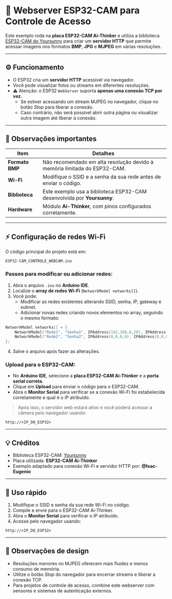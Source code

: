 # 📸 Webserver ESP32-CAM para Controle de Acesso

Este exemplo roda na **placa ESP32-CAM Ai-Thinker** e utiliza a biblioteca [ESP32-CAM do Yoursunny](https://github.com/Yoursunny/esp32cam) para criar um **servidor HTTP** que permite acessar imagens nos formatos **BMP**, **JPG** e **MJPEG** em várias resoluções.

---

## ⚙️ Funcionamento

- O ESP32 cria um **servidor HTTP** acessível via navegador.
- Você pode visualizar fotos ou streams em diferentes resoluções.
- ⚠️ Atenção: o ESP32 `WebServer` suporta **apenas uma conexão TCP por vez**.
  - Se estiver acessando um stream MJPEG no navegador, clique no botão *Stop* para liberar a conexão.
  - Caso contrário, não será possível abrir outra página ou visualizar outra imagem até liberar a conexão.

---

## 📝 Observações importantes

| Item | Detalhes |
|------|----------|
| **Formato BMP** | Não recomendado em alta resolução devido à memória limitada do ESP32-CAM. |
| **Wi-Fi** | Modifique o SSID e a senha da sua rede antes de enviar o código. |
| **Biblioteca** | Este exemplo usa a biblioteca ESP32-CAM desenvolvida por **Yoursunny**. |
| **Hardware** | Módulo **Ai-Thinker**, com pinos configurados corretamente. |

---

## ⚡ Configuração de redes Wi-Fi

O código principal do projeto está em:  

```
ESP32-CAM_CONTROLE_WEBCAM.ino
````

### Passos para modificar ou adicionar redes:

1. Abra o arquivo `.ino` no **Arduino IDE**.  
2. Localize o **array de redes Wi-Fi** (`NetworkModel networks[]`).  
3. Você pode:
   - Modificar as redes existentes alterando SSID, senha, IP, gateway e subnet.  
   - Adicionar novas redes criando novos elementos no array, seguindo o mesmo formato:

```cpp
NetworkModel networks[] = {
    NetworkModel("Rede1", "Senha1", IPAddress(192,168,0,20), IPAddress(192,168,0,1), IPAddress(255,255,255,0)),
    NetworkModel("Rede2", "Senha2", IPAddress(0,0,0,0), IPAddress(0,0,0,0), IPAddress(0,0,0,0)) // sem IP fixo (DHCP)
};
````

4. Salve o arquivo após fazer as alterações.

### Upload para o ESP32-CAM:

* No **Arduino IDE**, selecione a **placa ESP32-CAM Ai-Thinker** e a **porta serial correta**.
* Clique em **Upload** para enviar o código para o ESP32-CAM.
* Abra o **Monitor Serial** para verificar se a conexão Wi-Fi foi estabelecida corretamente e qual é o IP atribuído.

> Após isso, o servidor web estará ativo e você poderá acessar a câmera pelo navegador usando:

```
http://<IP_DO_ESP32>
```

---

## 💡 Créditos

* Biblioteca ESP32-CAM: [Yoursunny](https://github.com/Yoursunny/esp32cam)
* Placa utilizada: **ESP32-CAM Ai-Thinker**
* Exemplo adaptado para conexão Wi-Fi e servidor HTTP por: **@Isac-Eugenio**

---

## 🚀 Uso rápido

1. Modifique o SSID e senha da sua rede Wi-Fi no código.
2. Compile e envie para o ESP32-CAM Ai-Thinker.
3. Abra o **Monitor Serial** para verificar o IP atribuído.
4. Acesse pelo navegador usando:

```
http://<IP_DO_ESP32>
```

---

## 🎨 Observações de design

* Resoluções menores no MJPEG oferecem mais fluidez e menos consumo de memória.
* Utilize o botão *Stop* do navegador para encerrar streams e liberar a conexão TCP.
* Para projetos de controle de acesso, combine este webserver com sensores e sistemas de autenticação externos.
